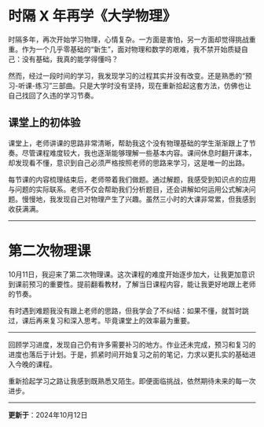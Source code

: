 # 时隔 X 年再学《大学物理》

时隔多年，再次开始学习物理，心情复杂。一方面是害怕，另一方面却觉得挑战重重。作为一个几乎零基础的“新生”，面对物理和数学的艰难，我不禁开始质疑自己：没有基础，我真的能学得懂吗？

然而，经过一段时间的学习，我发现学习的过程其实并没有改变。还是熟悉的“预习-听课-练习”三部曲。只是大学时没有坚持，现在重新拾起这套方法，仿佛也让自己找回了久违的学习节奏。

## 课堂上的初体验

课堂上，老师讲课的思路非常清晰，帮助我这个没有物理基础的学生渐渐跟上了节奏。尽管课程难度较大，我也逐渐能够理解一些基本内容。课间休息时翻开课本，却发现看不懂，意识到自己必须严格按照老师的思路来学习，这是唯一的出路。

每节课的内容梳理结束后，老师带着我们做题。通过解题，我感受到知识点的应用与问题的实际联系。老师不仅会帮助我们分析题目，还会讲解如何运用公式解决问题。慢慢地，我发现自己对物理产生了兴趣。虽然三小时的大课非常累，但我感到收获满满。

---

# 第二次物理课

10月11日，我迎来了第二次物理课。这次课程的难度开始逐步加大，让我更加意识到课前预习的重要性。提前翻看教材，了解当日课程内容，能让我更好地跟上老师的节奏。

有时遇到难题我没有跟上老师的思路，但我学会了不纠结：如果不懂，就暂时跳过，课后再来复习和深入思考。毕竟课堂上的效率最为重要。

---

回顾学习进度，发现自己仍有许多需要补习的地方。作业还未完成，预习和复习的进度也落后于计划。于是，抓紧时间开始复习之前的笔记，力求以更扎实的基础进入今晚的课程。

重新拾起学习之路让我感到既熟悉又陌生。即便面临挑战，依然期待未来的每一次进步。

---
**更新于**：2024年10月12日 

